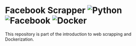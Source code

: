 # Facebook Scrapper ![Python](https://img.shields.io/badge/python-3670A0?style=for-the-badge&logo=python&logoColor=ffdd54) ![Facebook](https://img.shields.io/badge/Facebook-%231877F2.svg?style=for-the-badge&logo=Facebook&logoColor=white) ![Docker](https://img.shields.io/badge/docker-%230db7ed.svg?style=for-the-badge&logo=docker&logoColor=white)

This repository is part of the introduction to web scrapping and Dockerization.
